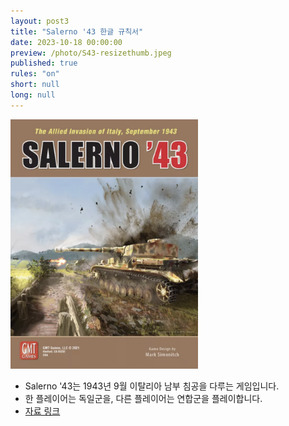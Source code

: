 ```yaml
---
layout: post3
title: "Salerno '43 한글 규칙서"
date: 2023-10-18 00:00:00
preview: /photo/S43-resizethumb.jpeg
published: true
rules: "on"
short: null
long: null
---
```


<img src="/photo/s43.png" width="300">

- Salerno '43는 1943년 9월 이탈리아 남부 침공을 다루는 게임입니다.
- 한 플레이어는 독일군을, 다른 플레이어는 연합군을 플레이합니다.
- [자료 링크](https://daso-bgg.notion.site/Salerno-43-18170e53e083491abc156b4ceb8d2b57?pvs=4)
